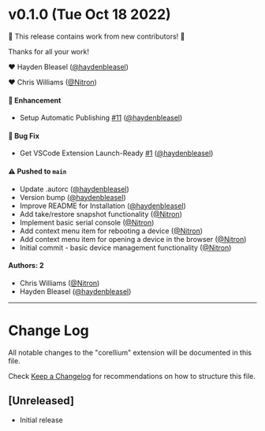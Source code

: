 # v0.1.0 (Tue Oct 18 2022)

:tada: This release contains work from new contributors! :tada:

Thanks for all your work!

:heart: Hayden Bleasel ([@haydenbleasel](https://github.com/haydenbleasel))

:heart: Chris Williams ([@Nitron](https://github.com/Nitron))

#### 🚀 Enhancement

- Setup Automatic Publishing [#11](https://github.com/corellium/vscode-extension/pull/11) ([@haydenbleasel](https://github.com/haydenbleasel))

#### 🐛 Bug Fix

- Get VSCode Extension Launch-Ready [#1](https://github.com/corellium/vscode-extension/pull/1) ([@haydenbleasel](https://github.com/haydenbleasel))

#### ⚠️ Pushed to `main`

- Update .autorc ([@haydenbleasel](https://github.com/haydenbleasel))
- Version bump ([@haydenbleasel](https://github.com/haydenbleasel))
- Improve README for Installation ([@haydenbleasel](https://github.com/haydenbleasel))
- Add take/restore snapshot functionality ([@Nitron](https://github.com/Nitron))
- Implement basic serial console ([@Nitron](https://github.com/Nitron))
- Add context menu item for rebooting a device ([@Nitron](https://github.com/Nitron))
- Add context menu item for opening a device in the browser ([@Nitron](https://github.com/Nitron))
- Initial commit - basic device management functionality ([@Nitron](https://github.com/Nitron))

#### Authors: 2

- Chris Williams ([@Nitron](https://github.com/Nitron))
- Hayden Bleasel ([@haydenbleasel](https://github.com/haydenbleasel))

---

# Change Log

All notable changes to the "corellium" extension will be documented in this file.

Check [Keep a Changelog](http://keepachangelog.com/) for recommendations on how to structure this file.

## [Unreleased]

- Initial release